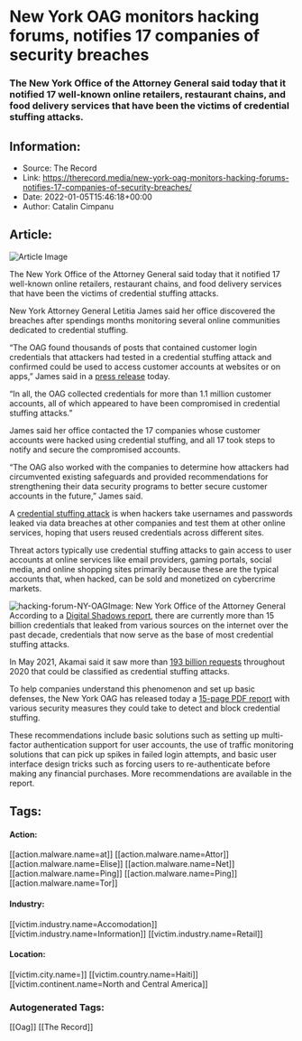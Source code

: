 # New York OAG monitors hacking forums, notifies 17 companies of security breaches
### The New York Office of the Attorney General said today that it notified 17 well-known online retailers, restaurant chains, and food delivery services that have been the victims of credential stuffing attacks.

## Information:
+ Source: The Record
+ Link: https://therecord.media/new-york-oag-monitors-hacking-forums-notifies-17-companies-of-security-breaches/
+ Date: 2022-01-05T15:46:18+00:00
+ Author: Catalin Cimpanu


## Article:
![Article Image](https://therecord.media/wp-content/uploads/2022/01/NY-OAG.png)

The New York Office of the Attorney General said today that it notified 17 well-known online retailers, restaurant chains, and food delivery services that have been the victims of credential stuffing attacks.


New York Attorney General Letitia James said her office discovered the breaches after spendings months monitoring several online communities dedicated to credential stuffing.


“The OAG found thousands of posts that contained customer login credentials that attackers had tested in a credential stuffing attack and confirmed could be used to access customer accounts at websites or on apps,” James said in a [press release](https://ag.ny.gov/press-release/2022/attorney-general-james-alerts-17-companies-credential-stuffing-cyberattacks) today.


“In all, the OAG collected credentials for more than 1.1 million customer accounts, all of which appeared to have been compromised in credential stuffing attacks.”


James said her office contacted the 17 companies whose customer accounts were hacked using credential stuffing, and all 17 took steps to notify and secure the compromised accounts.


“The OAG also worked with the companies to determine how attackers had circumvented existing safeguards and provided recommendations for strengthening their data security programs to better secure customer accounts in the future,” James said.


A [credential stuffing attack](https://en.wikipedia.org/wiki/Credential_stuffing) is when hackers take usernames and passwords leaked via data breaches at other companies and test them at other online services, hoping that users reused credentials across different sites.


Threat actors typically use credential stuffing attacks to gain access to user accounts at online services like email providers, gaming portals, social media, and online shopping sites primarily because these are the typical accounts that, when hacked, can be sold and monetized on cybercrime markets.


![hacking-forum-NY-OAG](https://therecord.media/wp-content/uploads/2022/01/hacking-forum-NY-OAG.png)Image: New York Office of the Attorney General
According to a [Digital Shadows report](https://resources.digitalshadows.com/whitepapers-and-reports/from-exposure-to-takeover), there are currently more than 15 billion credentials that leaked from various sources on the internet over the past decade, credentials that now serve as the base of most credential stuffing attacks.


In May 2021, Akamai said it saw more than [193 billion requests](https://www.akamai.com/content/dam/site/en/documents/state-of-the-internet/soti-security-phishing-for-finance-report-2021.pdf) throughout 2020 that could be classified as credential stuffing attacks.


To help companies understand this phenomenon and set up basic defenses, the New York OAG has released today a [15-page PDF report](https://ag.ny.gov/sites/default/files/bussinessguide-credentialstuffingattacks.pdf) with various security measures they could take to detect and block credential stuffing.


These recommendations include basic solutions such as setting up multi-factor authentication support for user accounts, the use of traffic monitoring solutions that can pick up spikes in failed login attempts, and basic user interface design tricks such as forcing users to re-authenticate before making any financial purchases. More recommendations are available in the report.





## Tags:

#### Action:
[[action.malware.name=at]] [[action.malware.name=Attor]] [[action.malware.name=Elise]] [[action.malware.name=Net]] [[action.malware.name=Ping]] [[action.malware.name=Ping]] [[action.malware.name=Tor]]

#### Industry:
[[victim.industry.name=Accomodation]] [[victim.industry.name=Information]] [[victim.industry.name=Retail]]

#### Location:
[[victim.city.name=]] [[victim.country.name=Haiti]] [[victim.continent.name=North and Central America]]

### Autogenerated Tags:
[[Oag]] [[The Record]]


